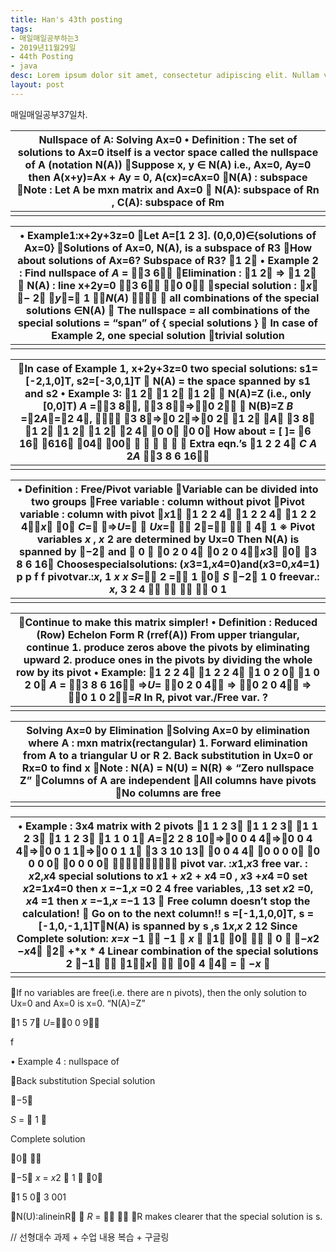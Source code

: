 ```yaml
---
title: Han's 43th posting
tags:
- 매일매일공부하는3
- 2019년11월29일
- 44th Posting
- java
desc: Lorem ipsum dolor sit amet, consectetur adipiscing elit. Nullam vehicula gravida felis et dapibus.
layout: post
---
```


<!-- more -->
<!-- Mauris a molestie neque. Aliquam non malesuada nisi, a sodales purus. Nam molestie faucibus sapien eu euismod. Sed scelerisque ornare euismod. In tincidunt est vel pharetra convallis. Praesent vitae nisi odio.-->

매일매일공부37일차.

| Nullspace of A: Solving Ax=0 								• Definition : The set of solutions to Ax=0 itself is a vector space called the nullspace of A (notation N(A)) 								Suppose x, y ∈ N(A) i.e., Ax=0, Ay=0  then A(x+y)=Ax + Ay = 0, A(cx)=cAx=0 								N(A) : subspace 								Note : Let A be mxn matrix and Ax=0   N(A): subspace of Rn , C(A): subspace of Rm |
| ------------------------------------------------------------ |
|                                                              |

| • Example1:x+2y+3z=0  Let A=[1 2 3]. (0,0,0)∈{solutions of Ax=0} Solutions of Ax=0, N(A), is a subspace of R3 How about solutions of Ax=6? Subspace of R3? 								1 2 • Example 2 : Find nullspace of *A* = 3 6 								Elimination : 1 2 ⇒ 1 2  N(A) : line x+2y=0 3 6 0 0 								special solution : *x* − 2  *y*= 1 ∈*N*(*A*) 							 					 					 						 							 							 					 					 						 							 all combinations of the special solutions ∈N(A)   The nullspace = all combinations of the special solutions 								= “span” of { special solutions }  In case of Example 2, one special solution 							 					 					 						 							trivial solution |
| ------------------------------------------------------------ |
|                                                              |

| In case of Example 1, x+2y+3z=0  two special solutions: s1=[-2,1,0]T, s2=[-3,0,1]T 								 N(A) = the space spanned by s1 and s2 • Example 3: 								1 2 1 2 1 2  N(A)=Z (i.e., only [0,0]T) *A* =3 8, 3 8⇒0 2 								 N(B)=Z 							 					 					 						 							*B* 							 						 							=2*A*=2 4,  							 						 							3 8⇒0 2⇒0 2 							 					 					 						 							1 2 *A* 3 8 							 						 							1 2 1 2 1 2 							 					 					 						 							2 4 0 0 0 0 							 					 					 					 						 							How about = [ 							 						 							]= 							 					 					 						 							6 16 							 						 							616 04 00       							 					 					 						 							Extra eqn.’s 							 					 					 						 							1 2 2 4 *C A* 2*A* 3 8 6 16 |
| ------------------------------------------------------------ |
|                                                              |

| • Definition : Free/Pivot variable Variable can be divided into two groups 								Free variable : column without pivot  Pivot variable : column with pivot *x*1 								1 2 2 4 1 2 2 4 1 2 2 4*x* 0 *C*= ⇒*U*=  *Ux*=  2= 								  4 							 					 					 						 							1 ※ Pivot variables *x* , 							 						 							*x* 							 						 							2 							 						 							are determined by Ux=0 							 					 					 						 							Then N(A) is spanned by 							 						 							−2 							 						 							and 							 						 							 0  							 					 					 						 							0 2 0 4 0 2 0 4*x*3 0 							 					 					 						 							3 8 6 16  Choosespecialsolutions: (*x*3=1,*x*4=0)and(*x*3=0,*x*4=1) 							 					 					 						 							p p f f pivotvar.:*x*, 1 							 						 							*x x* 							 					 					 					 						 							*S*= 							 						 							2 							 						 							= 							 					 					 						 							1 							 					 					 						 							0 							 						 							*S* −2 							 					 					 						 							1 0 							 					 					 						 							freevar.: *x*, 3 							 						 							2 4 							 					 					 					 					 						 							  							 						 							  							 					 					 						 							0 1 |
| ------------------------------------------------------------ |
|                                                              |

| Continue to make this matrix simpler! 								• Definition : Reduced (Row) Echelon Form R (rref(A)) 								From upper triangular, continue 								1. produce zeros above the pivots by eliminating upward 								2. produce ones in the pivots  by dividing the whole row by its pivot 							 					 					 						 							• Example:  1 2 2 4 1 2 2 4 1 0 2 0 1 0 2 0 							 					 					 						 							*A* = 3 8 6 16 ⇒*U*= 0 2 0 4 ⇒ 0 2 0 4 ⇒ 0 1 0 2=*R* In R, pivot var./Free var. ? |
| ------------------------------------------------------------ |
|                                                              |

| Solving Ax=0 by Elimination 								Solving Ax=0 by elimination  where A : mxn matrix(rectangular) 								1. Forward elimination from A to a triangular U or R 2. Back substitution in Ux=0 or Rx=0 to find x 								Note : N(A) = N(U) = N(R) 								※ “Zero nullspace Z”  Columns of A are independent All columns have pivots  No columns are free |
| ------------------------------------------------------------ |
|                                                              |

| • Example : 3x4 matrix with 2 pivots  1 1 2 3 1 1 2 3 1 1 2 3 1 1 2 3 1 1 0 1 							 					 					 						 							*A*=2 2 8 10⇒0 0 4 4⇒0 0 4 4⇒0 0 1 1⇒0 0 1 1 3 3 10 13 0 0 4 4 0 0 0 0 0 0 0 0 0 0 0 0 							 					 					 						 							 							 					 					 						 							pivot var. :*x*1,*x*3 								free var. : *x*2,*x*4  special solutions to *x*1 + *x*2 + *x*4 =0 , 							 					 					 					 					 					 						 							*x*3 +*x*4 =0 set *x*2=1*x*4=0 then *x* =−1,*x* =0 							 					 					 						 							2 							 						 							4 							 						 							free variables, 							 					 					 						 							,13 							 					 					 						 							set *x*2 =0, *x*4 =1 then 							 						 							*x* =−1,*x* =−1 13 							 					 					 						 							 Free column doesn’t stop the calculation!  Go on to the next column!! 							 					 					 						 							s =[-1,1,0,0]T, s =[-1,0,-1,1]TN(A) is spanned by s ,s 							 					 					 						 							1*x*,*x* 2 							 						 							12 							 					 					 						 							Since  Complete solution: 								*x*=*x* 							 					 					 						 							−1  							 						 							−1  *x*  							 					 					 						 							1 0 							 						 							  0  							 					 					 						 							−*x*2 −*x*4 2 							 					 					 					 						 							+*x * 4 							 					 					 					 						 							Linear combination  of the special solutions 							 					 					 						 							2 							 						 							−1   1*x* 							 					 					 						 							 0 							 						 							4  4 							 					 					 						 							= 							 						 							 −*x*  |
| ------------------------------------------------------------ |
|                                                              |

If no variables are free(i.e. there are n pivots), then the only solution to Ux=0 and Ax=0 is x=0. “N(A)=Z” 

1 5 7 *U*=0 0 9 

f 

• Example 4 : nullspace of 

Back substitution Special solution 

−5 

*S* =  1  

Complete solution 

0  

−5 *x* = *x*2  1  0 

1 5 0 3 001 

N(U):alineinR  *R* =  
 R makes clearer that the special solution is s. 





// 선형대수 과제 + 수업 내용 복습 + 구글링